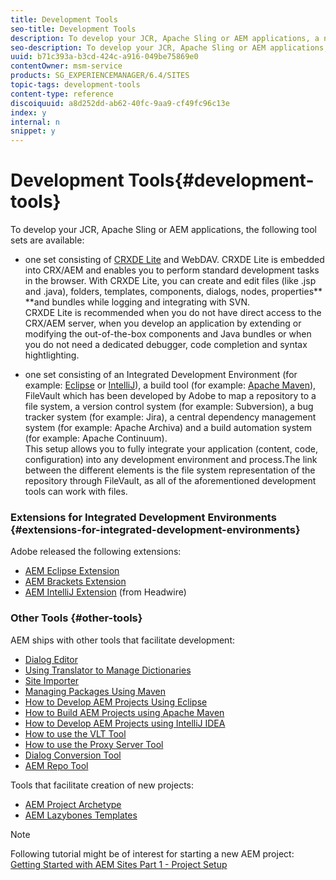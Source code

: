 ```yaml
---
title: Development Tools
seo-title: Development Tools
description: To develop your JCR, Apache Sling or AEM applications, a number of tool sets are available
seo-description: To develop your JCR, Apache Sling or AEM applications, a number of tool sets are available
uuid: b71c393a-b3cd-424c-a916-049be75869e0
contentOwner: msm-service
products: SG_EXPERIENCEMANAGER/6.4/SITES
topic-tags: development-tools
content-type: reference
discoiquuid: a8d252dd-ab62-40fc-9aa9-cf49fc96c13e
index: y
internal: n
snippet: y
---
```


# Development Tools{#development-tools}

To develop your JCR, Apache Sling or AEM applications, the following tool sets are available:

* one set consisting of [CRXDE Lite](../../../sites/developing/using/developing-with-crxde-lite.md) and WebDAV. CRXDE Lite is embedded into CRX/AEM and enables you to perform standard development tasks in the browser. With CRXDE Lite, you can create and edit files (like .jsp and .java), folders, templates, components, dialogs, nodes, properties** **and bundles while logging and integrating with SVN.   
  CRXDE Lite is recommended when you do not have direct access to the CRX/AEM server, when you develop an application by extending or modifying the out-of-the-box components and Java bundles or when you do not need a dedicated debugger, code completion and syntax hightlighting.

* one set consisting of an Integrated Development Environment (for example: [Eclipse](../../../sites/developing/using/howto-projects-eclipse.md) or [IntelliJ](../../../sites/developing/using/ht-intellij.md)), a build tool (for example: [Apache Maven](../../../sites/developing/using/ht-projects-maven.md)), FileVault which has been developed by Adobe to map a repository to a file system, a version control system (for example: Subversion), a bug tracker system (for example: Jira), a central dependency management system (for example: Apache Archiva) and a build automation system (for example: Apache Continuum).  
  This setup allows you to fully integrate your application (content, code, configuration) into any development environment and process.The link between the different elements is the file system representation of the repository through FileVault, as all of the aforementioned development tools can work with files.

### Extensions for Integrated Development Environments {#extensions-for-integrated-development-environments}

Adobe released the following extensions:

* [AEM Eclipse Extension](../../../sites/developing/using/aem-eclipse.md)
* [AEM Brackets Extension](../../../sites/developing/using/aem-brackets.md)
* [AEM IntelliJ Extension](https://github.com/headwirecom/aem-ide-tooling-4-intellij/blob/master/documenation/AEM%20Tooling%20Plugin%20for%20IntelliJ%20IDEA.pdf) (from Headwire)

### Other Tools {#other-tools}

AEM ships with other tools that facilitate development:

* [Dialog Editor](../../../sites/developing/using/dialog-editor.md)
* [Using Translator to Manage Dictionaries  
  ](../../../sites/developing/using/i18n-translator.md)
* [Site Importer](../../../sites/developing/using/site-importer.md)
* [Managing Packages Using Maven](../../../sites/developing/using/vlt-mavenplugin.md)
* [How to Develop AEM Projects Using Eclipse](../../../sites/developing/using/howto-projects-eclipse.md)
* [How to Build AEM Projects using Apache Maven](../../../sites/developing/using/ht-projects-maven.md)
* [How to Develop AEM Projects using IntelliJ IDEA](../../../sites/developing/using/ht-intellij.md)
* [How to use the VLT Tool](../../../sites/developing/using/ht-vlttool.md)
* [How to use the Proxy Server Tool](../../../sites/developing/using/ht-proxy-server.md)
* [Dialog Conversion Tool](../../../sites/developing/using/dialog-conversion.md)
* [AEM Repo Tool](../../../sites/developing/using/aem-repo-tool.md)

Tools that facilitate creation of new projects:

* [AEM Project Archetype](https://github.com/Adobe-Marketing-Cloud/aem-project-archetype)
* [AEM Lazybones Templates](https://github.com/Adobe-Consulting-Services/lazybones-aem-templates)

>[!NOTE]
>
>Following tutorial might be of interest for starting a new AEM project:  
>[Getting Started with AEM Sites Part 1 - Project Setup](/content/help/en/experience-manager/kt/sites/using/getting-started-wknd-tutorial-develop/part1)

